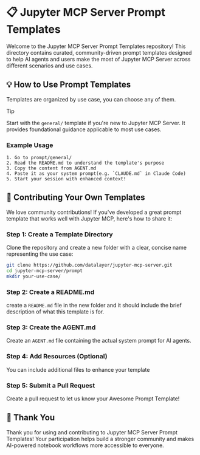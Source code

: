 <!--
  ~ Copyright (c) 2023-2024 Datalayer, Inc.
  ~
  ~ BSD 3-Clause License
-->

# 📋 Jupyter MCP Server Prompt Templates

Welcome to the Jupyter MCP Server Prompt Templates repository! This directory contains curated, community-driven prompt templates designed to help AI agents and users make the most of Jupyter MCP Server across different scenarios and use cases.

## 💡 How to Use Prompt Templates

Templates are organized by use case, you can choose any of them. 

> [!TIP]
>
>  Start with the `general/` template if you're new to Jupyter MCP Server. It provides foundational guidance applicable to most use cases.

### Example Usage

```
1. Go to prompt/general/
2. Read the README.md to understand the template's purpose
3. Copy the content from AGENT.md
4. Paste it as your system prompt(e.g. `CLAUDE.md` in Claude Code)
5. Start your session with enhanced context!
```

## 🤝 Contributing Your Own Templates

We love community contributions! If you've developed a great prompt template that works well with Jupyter MCP, here's how to share it:

### Step 1: Create a Template Directory

Clone the repository and create a new folder with a clear, concise name representing the use case:

```bash
git clone https://github.com/datalayer/jupyter-mcp-server.git
cd jupyter-mcp-server/prompt
mkdir your-use-case/
```

### Step 2: Create a README.md

create a `README.md` file in the new folder and it should include the brief description of what this template is for.

### Step 3: Create the AGENT.md

Create an `AGENT.md` file containing the actual system prompt for AI agents. 

### Step 4: Add Resources (Optional)

You can include additional files to enhance your template

### Step 5: Submit a Pull Request

Create a pull request to let us know your Awesome Prompt Template!

## 🙏 Thank You

Thank you for using and contributing to Jupyter MCP Server Prompt Templates! Your participation helps build a stronger community and makes AI-powered notebook workflows more accessible to everyone.
